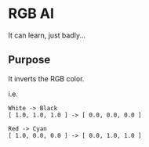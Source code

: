 # RGB AI
It can learn, just badly...

## Purpose
It inverts the RGB color. 

i.e.
```
White -> Black
[ 1.0, 1.0, 1.0 ] -> [ 0.0, 0.0, 0.0 ]

Red -> Cyan
[ 1.0, 0.0, 0.0 ] -> [ 0.0, 1.0, 1.0 ]
```
